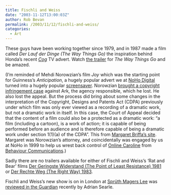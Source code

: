 ```yaml
---
title: Fischli and Weiss
date: "2003-11-12T13:00:03Z"
author: Rob Bevan
permalink: /2003/11/12/fischli-and-weiss/
categories:
  - Art
---
```

These guys have been working together since 1979, and in 1987 made a film called *Der Lauf der Dinge (The Way Things Go)* the inspiration behind Honda&#8217;s recent [*Cog*][1] TV advert. Watch [the trailer][2] for *The Way Things Go* and be amazed.

(I&#8217;m reminded of Mehdi Norowzian&#8217;s film *Joy* which was the starting point for Guinness&#8217;s *Anticipation*, a hugely popular advert we at [NoHo Digital][3] turned into a hugely popular [screensaver][4]. Norowzian [brought a copyright infringement case][5] against Ark, the agency responsible, which he lost. He also lost the appeal. But the process did bring about some changes in the interpretation of the Copyright, Designs and Patents Act (CDPA) previously under which film was only ever viewed as a recording of a dramatic work, but not a dramatic work in itself. In this case, the Court of Appeal decided that the content of a film could also be a protected as a dramatic work: &#8220;a film (including a cartoon), is a work of action; it is capable of being performed before an audience and is therefore capable of being a dramatic work under section 1(1)(a) of the CDPA&#8221;. This from [Margaret Briffa&#8217;s site][6]. Margaret was Norowzian&#8217;s attorney, and coincidentally was engaged by us at NoHo in 1999 to help us wrest back control of [Online Caroline][7] from [Behaviour Communications][8].)

Sadly there are no trailers available for either of Fischli and Weiss&#8217;s &#8216;Rat and Bear&#8217; films [Der Geringste Widerstand (The Point of Least Resistance) 1981][9] or [Der Rechte Weg (The Right Way) 1983][10].

Fischli and Weiss&#8217;s new show is on in London at [Sprüth Magers Lee][11] was [reviewed in the Guardian][12] recently by Adrian Searle.

 [1]: http://www.beam.tv/beamreels/beamreel.php?dzjgijxl
 [2]: http://www.tcfilm.ch/lauf_txt_e.htm
 [3]: http://www.noho.co.uk
 [4]: http://www.guinness.sk/guinness/screen/main.html
 [5]: http://www.findarticles.com/cf_0/m0DUO/47_39/53368670/print.jhtml
 [6]: http://www.briffa.com/library/copyright/copyrightjoy.htm
 [7]: http://www.onlinecaroline.com
 [8]: http://www.msc.gov.mb.ca/orders/behaviour_2.html
 [9]: http://www.tcfilm.ch/wider_txt_e.htm
 [10]: http://www.tcfilm.ch/weg_txt_e.htm
 [11]: http://www.spruethmagerslee.com/exhibitions.php?e=53
 [12]: http://www.guardian.co.uk/arts/features/story/0,11710,1062566,00.html
